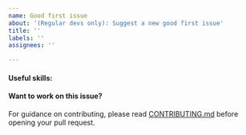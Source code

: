 ```yaml
---
name: Good first issue
about: '(Regular devs only): Suggest a new good first issue'
title: ''
labels: ''
assignees: ''

---
```


<!-- Needs the label "good first issue" assigned manually before or after opening -->

<!-- A good first issue is an uncontroversial issue, that has a relatively unique and obvious solution -->

<!-- Motivate the issue and explain the solution briefly -->

#### Useful skills:

<!-- (For example, “C++11 std::thread”, “Qt5 GUI and async GUI design” or “basic understanding of Freicoin mining and the Freicoin RPC interface”.) -->

#### Want to work on this issue?

For guidance on contributing, please read [CONTRIBUTING.md](https://github.com/tradecraftio/tradecraft/blob/master/CONTRIBUTING.md) before opening your pull request.

